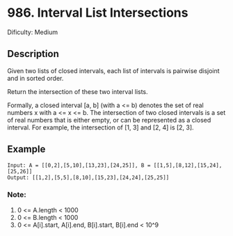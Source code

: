 # 986. Interval List Intersections

Dificulty: Medium

## Description

Given two lists of closed intervals, each list of intervals is pairwise disjoint and in sorted order.

Return the intersection of these two interval lists.

Formally, a closed interval [a, b] (with a <= b) denotes the set of real numbers x with a <= x <= b.
The intersection of two closed intervals is a set of real numbers that is either empty, or can be represented as a closed interval.
For example, the intersection of [1, 3] and [2, 4] is [2, 3].

## Example

```
Input: A = [[0,2],[5,10],[13,23],[24,25]], B = [[1,5],[8,12],[15,24],[25,26]]
Output: [[1,2],[5,5],[8,10],[15,23],[24,24],[25,25]]
```

### Note:

1. 0 <= A.length < 1000
2. 0 <= B.length < 1000
3. 0 <= A[i].start, A[i].end, B[i].start, B[i].end < 10^9
